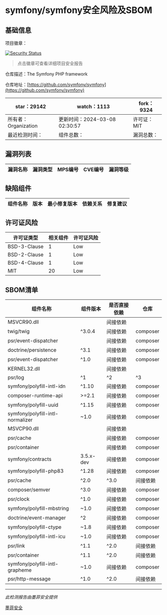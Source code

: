 # symfony/symfony安全风险及SBOM

## 基础信息

项目徽章：

[![Security Status](https://www.murphysec.com/platform3/v31/badge/1765821453173010432.svg)](https://www.murphysec.com/console/report/1691516035264176128/1765821453173010432)

> 点击徽章可查看详细项目安全报告

仓库描述：The Symfony PHP framework

仓库地址：[https://github.com/symfony/symfony](https://github.com/symfony/symfony)

| star：29142 | watch：1113 | fork：9324 |
| ----------- | -------------- | ------------ |
| 所有者：Organization | 更新时间：2024-03-08 02:30:57 | 许可证：MIT |
| 最近检测时间： | 组件总数： | 漏洞总数： |




## 漏洞列表

| 漏洞名称 | 漏洞类型 | MPS编号 | CVE编号 | 漏洞等级 |
| ------- | ------ | ------- | ------ | ----- |





## 缺陷组件

| 组件名称 | 版本 | 最小修复版本 | 依赖关系 | 修复建议 |
| -------- | ---- | ------------ | -------- | -------- |





## 许可证风险

| 许可证类型 | 相关组件 | 许可证风险 |
| ---------- | -------- | ---------- |
|BSD-3-Clause|1|Low|
|BSD-2-Clause|1|Low|
|BSD-4-Clause|1|Low|
|MIT|20|Low|




## SBOM清单

| 组件名称 | 组件版本 | 是否直接依赖 | 仓库 |
| -------- | -------- | ------------ | ---- |
|MSVCR90.dll||间接依赖||
|twig/twig|^3.0.4|间接依赖|composer|
|psr/event-dispatcher||间接依赖|composer|
|doctrine/persistence|^3.1|间接依赖|composer|
|psr/event-dispatcher|^1.0|间接依赖|composer|
|KERNEL32.dll||间接依赖||
|psr/log|^1|^2|^3|间接依赖|composer|
|symfony/polyfill-intl-idn|^1.10|间接依赖|composer|
|composer-runtime-api|>=2.1|间接依赖|composer|
|symfony/polyfill-uuid|^1.15|间接依赖|composer|
|symfony/polyfill-intl-normalizer|~1.0|间接依赖|composer|
|MSVCP90.dll||间接依赖||
|psr/cache||间接依赖|composer|
|psr/container||间接依赖|composer|
|symfony/contracts|3.5.x-dev|间接依赖|composer|
|symfony/polyfill-php83|^1.28|间接依赖|composer|
|psr/cache|^2.0|^3.0|间接依赖|composer|
|composer/semver|^3.0|间接依赖|composer|
|psr/clock|^1.0|间接依赖|composer|
|symfony/polyfill-mbstring|~1.0|间接依赖|composer|
|doctrine/event-manager|^2|间接依赖|composer|
|symfony/polyfill-ctype|~1.8|间接依赖|composer|
|symfony/polyfill-intl-icu|~1.0|间接依赖|composer|
|psr/link|^1.1|^2.0|间接依赖|composer|
|psr/container|^1.1|^2.0|间接依赖|composer|
|symfony/polyfill-intl-grapheme|~1.0|间接依赖|composer|
|psr/http-message|^1.0|^2.0|间接依赖|composer|


------

*此检测报告由墨菲安全提供*

[墨菲安全](www.murphysec.com)